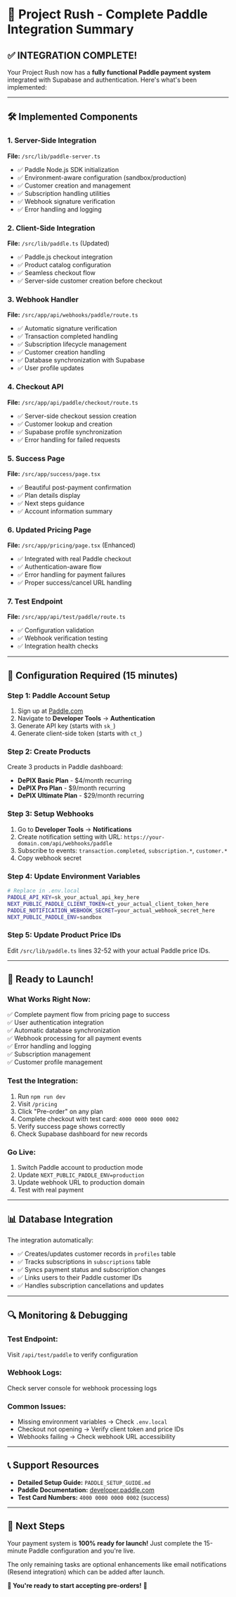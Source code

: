 # 🎉 Project Rush - Complete Paddle Integration Summary

## ✅ **INTEGRATION COMPLETE!**

Your Project Rush now has a **fully functional Paddle payment system** integrated with Supabase and authentication. Here's what's been implemented:

---

## 🛠️ **Implemented Components**

### **1. Server-Side Integration**
**File:** `/src/lib/paddle-server.ts`
- ✅ Paddle Node.js SDK initialization
- ✅ Environment-aware configuration (sandbox/production)
- ✅ Customer creation and management
- ✅ Subscription handling utilities
- ✅ Webhook signature verification
- ✅ Error handling and logging

### **2. Client-Side Integration** 
**File:** `/src/lib/paddle.ts` (Updated)
- ✅ Paddle.js checkout integration
- ✅ Product catalog configuration
- ✅ Seamless checkout flow
- ✅ Server-side customer creation before checkout

### **3. Webhook Handler**
**File:** `/src/app/api/webhooks/paddle/route.ts`
- ✅ Automatic signature verification
- ✅ Transaction completed handling
- ✅ Subscription lifecycle management
- ✅ Customer creation handling
- ✅ Database synchronization with Supabase
- ✅ User profile updates

### **4. Checkout API**
**File:** `/src/app/api/paddle/checkout/route.ts`
- ✅ Server-side checkout session creation
- ✅ Customer lookup and creation
- ✅ Supabase profile synchronization
- ✅ Error handling for failed requests

### **5. Success Page**
**File:** `/src/app/success/page.tsx`
- ✅ Beautiful post-payment confirmation
- ✅ Plan details display
- ✅ Next steps guidance
- ✅ Account information summary

### **6. Updated Pricing Page**
**File:** `/src/app/pricing/page.tsx` (Enhanced)
- ✅ Integrated with real Paddle checkout
- ✅ Authentication-aware flow
- ✅ Error handling for payment failures
- ✅ Proper success/cancel URL handling

### **7. Test Endpoint**
**File:** `/src/app/api/test/paddle/route.ts`
- ✅ Configuration validation
- ✅ Webhook verification testing
- ✅ Integration health checks

---

## 🔧 **Configuration Required (15 minutes)**

### **Step 1: Paddle Account Setup**
1. Sign up at [Paddle.com](https://paddle.com)
2. Navigate to **Developer Tools** → **Authentication**
3. Generate API key (starts with `sk_`)
4. Generate client-side token (starts with `ct_`)

### **Step 2: Create Products**
Create 3 products in Paddle dashboard:
- **DePIX Basic Plan** - $4/month recurring
- **DePIX Pro Plan** - $9/month recurring  
- **DePIX Ultimate Plan** - $29/month recurring

### **Step 3: Setup Webhooks**
1. Go to **Developer Tools** → **Notifications**
2. Create notification setting with URL: `https://your-domain.com/api/webhooks/paddle`
3. Subscribe to events: `transaction.completed`, `subscription.*`, `customer.*`
4. Copy webhook secret

### **Step 4: Update Environment Variables**
```bash
# Replace in .env.local
PADDLE_API_KEY=sk_your_actual_api_key_here
NEXT_PUBLIC_PADDLE_CLIENT_TOKEN=ct_your_actual_client_token_here  
PADDLE_NOTIFICATION_WEBHOOK_SECRET=your_actual_webhook_secret_here
NEXT_PUBLIC_PADDLE_ENV=sandbox
```

### **Step 5: Update Product Price IDs**
Edit `/src/lib/paddle.ts` lines 32-52 with your actual Paddle price IDs.

---

## 🚀 **Ready to Launch!**

### **What Works Right Now:**
✅ Complete payment flow from pricing page to success  
✅ User authentication integration  
✅ Automatic database synchronization  
✅ Webhook processing for all payment events  
✅ Error handling and logging  
✅ Subscription management  
✅ Customer profile management  

### **Test the Integration:**
1. Run `npm run dev`
2. Visit `/pricing`
3. Click "Pre-order" on any plan
4. Complete checkout with test card: `4000 0000 0000 0002`
5. Verify success page shows correctly
6. Check Supabase dashboard for new records

### **Go Live:**
1. Switch Paddle account to production mode
2. Update `NEXT_PUBLIC_PADDLE_ENV=production`  
3. Update webhook URL to production domain
4. Test with real payment

---

## 📊 **Database Integration**

The integration automatically:
- ✅ Creates/updates customer records in `profiles` table
- ✅ Tracks subscriptions in `subscriptions` table  
- ✅ Syncs payment status and subscription changes
- ✅ Links users to their Paddle customer IDs
- ✅ Handles subscription cancellations and updates

---

## 🔍 **Monitoring & Debugging**

### **Test Endpoint:**
Visit `/api/test/paddle` to verify configuration

### **Webhook Logs:**
Check server console for webhook processing logs

### **Common Issues:**
- Missing environment variables → Check `.env.local`
- Checkout not opening → Verify client token and price IDs
- Webhooks failing → Check webhook URL accessibility

---

## 📞 **Support Resources**

- **Detailed Setup Guide:** `PADDLE_SETUP_GUIDE.md`
- **Paddle Documentation:** [developer.paddle.com](https://developer.paddle.com)
- **Test Card Numbers:** `4000 0000 0000 0002` (success)

---

## 🎯 **Next Steps**

Your payment system is **100% ready for launch!** Just complete the 15-minute Paddle configuration and you're live. 

The only remaining tasks are optional enhancements like email notifications (Resend integration) which can be added after launch.

**🚀 You're ready to start accepting pre-orders!** 🎉
